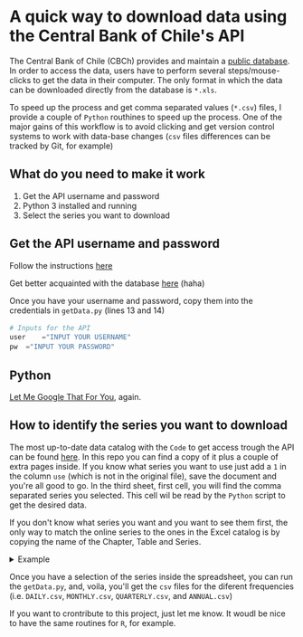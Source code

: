#  A quick way to download data using the Central Bank of Chile's API

The Central Bank of Chile (CBCh) provides and maintain a [public database](https://si3.bcentral.cl/siete/EN). In order to access the data, users have to perform several steps/mouse-clicks to get the data in their computer. The only format in which the data can be downloaded directly from the database is `*.xls`. 

 To speed up the process and get comma separated values (`*.csv`) files, I provide a couple of `Python` routhines to speed up the process.  One of the major gains of this workflow is to avoid clicking and get version control systems to work with data-base changes (`csv` files differences can be tracked by Git, for example)


## What do you need to make it work

1. Get the API username and password
2. Python 3 installed and running
3. Select the series you want to download

## Get the API username and password
Follow the instructions [here](https://si3.bcentral.cl/estadisticas/Principal1/web_services/index_EN.htm) 

Get better acquainted with the database [here](https://lmgtfy.com/?q=central+bank+of+chile+API) (haha)

Once you have your username and password, copy them into the credentials in `getData.py` (lines 13 and 14)

``` python
# Inputs for the API
user	="INPUT YOUR USERNAME" 
pw	="INPUT YOUR PASSWORD" 
```


## Python

[Let Me Google That For You](https://lmgtfy.com/?q=how+to+install+python+3), again.

## How to identify the series you want to download

 The most up-to-date data catalog with the `Code` to get access trough the API can be found [here](https://si3.bcentral.cl/estadisticas/Principal1/Web_Services/Webservices/series_en.xls).  In this repo you can find a copy of it plus a couple of extra pages inside.  If you know what series you want to use just add a `1` in the column `use` (which is not in the original file), save the document and you're all good to go. In the third sheet, first cell, you will find the comma separated series you selected. This cell wil be read by the `Python` script to get the desired data.
 
 If you don't know what series you want and you want to see them first, the only way to match the online series to the ones in the Excel catalog is by copying the name of the Chapter, Table and Series.  

<details> <summary>Example</summary>

In the first image you can see where to find the chapter, table and series names to find the `Code` in the catalog (second image)
<center> 
<p>
<figcaption>Fig.1 - Online Database</figcaption>
<img src="src/images/BDE.png" alt="on enter key" width=90%>
</p>


<p>
<figcaption>Fig.2 - Data Catalog (selected section)</figcaption>
<img src="src/images/SeriesCatalogEg.png" alt="on enter key" width=90%> 
</p>
</center>
</details> <p></p>

Once you have a selection of the series inside the spreadsheet, you can run the `getData.py`, and, voila, you'll get the `csv` files for the diferent frequencies (i.e. `DAILY.csv`, `MONTHLY.csv`, `QUARTERLY.csv`, and `ANNUAL.csv`)

If you want to crontribute to this project, just let me know. It woudl be nice to have the same routines for `R`, for example.
